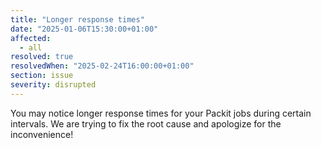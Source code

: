 ```yaml
---
title: "Longer response times"
date: "2025-01-06T15:30:00+01:00"
affected:
  - all
resolved: true
resolvedWhen: "2025-02-24T16:00:00+01:00"
section: issue
severity: disrupted
---
```


You may notice longer response times for your Packit jobs during certain intervals. 
We are trying to fix the root cause and apologize for the inconvenience!
